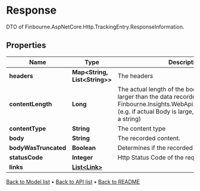

# Response

DTO of Finbourne.AspNetCore.Http.TrackingEntry.ResponseInformation.

## Properties

| Name | Type | Description | Notes |
|------------ | ------------- | ------------- | -------------|
|**headers** | **Map&lt;String, List&lt;String&gt;&gt;** | The headers |  [optional] |
|**contentLength** | **Long** | The actual length of the body, which may be larger than the data recorded in Finbourne.Insights.WebApi.Dtos.Response.Body  (e.g. if actual Body is large, or not convertible to a string) |  [optional] |
|**contentType** | **String** | The content type |  [optional] |
|**body** | **String** | The recorded content. |  [optional] |
|**bodyWasTruncated** | **Boolean** | Determines if the recorded body was truncated. |  [optional] |
|**statusCode** | **Integer** | Http Status Code of the request. |  [optional] |
|**links** | [**List&lt;Link&gt;**](Link.md) |  |  [optional] |



[Back to Model list](../README.md#documentation-for-models) &#8226; [Back to API list](../README.md#documentation-for-api-endpoints) &#8226; [Back to README](../README.md)


